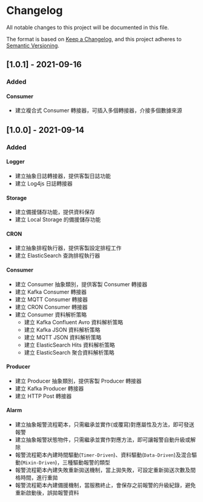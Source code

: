 # Changelog

All notable changes to this project will be documented in this file.

The format is based on [Keep a Changelog](https://keepachangelog.com/en/1.0.0/),
and this project adheres to [Semantic Versioning](https://semver.org/spec/v2.0.0.html).

## [1.0.1] - 2021-09-16
### Added
#### Consumer
- 建立複合式 Consumer 轉接器，可插入多個轉接器，介接多個數據來源


## [1.0.0] - 2021-09-14
### Added
#### Logger
- 建立抽象日誌轉接器，提供客製日誌功能
- 建立 Log4js 日誌轉接器
#### Storage
- 建立備援儲存功能，提供資料保存
- 建立 Local Storage 的備援儲存功能
#### CRON
- 建立抽象排程執行器，提供客製設定排程工作
- 建立 ElasticSearch 查詢排程執行器
#### Consumer
- 建立 Consumer 抽象類別，提供客製 Consumer 轉接器
- 建立 Kafka Consumer 轉接器
- 建立 MQTT Consumer 轉接器
- 建立 CRON Consumer 轉接器
- 建立 Consumer 資料解析策略
  - 建立 Kafka Confluent Avro 資料解析策略
  - 建立 Kafka JSON 資料解析策略
  - 建立 MQTT JSON 資料解析策略
  - 建立 ElasticSearch Hits 資料解析策略
  - 建立 ElasticSearch 聚合資料解析策略
#### Producer
- 建立 Producer 抽象類別，提供客製 Producer 轉接器
- 建立 Kafka Producer 轉接器
- 建立 HTTP Post 轉接器
#### Alarm
- 建立抽象報警流程範本，只需繼承並實作(或覆寫)對應屬性及方法，即可發送報警
- 建立抽象報警狀態物件，只需繼承並實作對應方法，即可讓報警自動升級或解除
- 報警流程範本內建時間驅動(`Timer-Driven`)、資料驅動(`Data-Driven`)及混合驅動(`Mixin-Driven`)，三種驅動報警的類型
- 報警流程範本內建失敗重新拋送機制，當上拋失敗，可設定重新拋送次數及間格時間，進行重拋
- 報警流程範本內建備援機制，當服務終止，會保存之前報警的升級紀錄，避免重新啟動後，誤拋報警資料